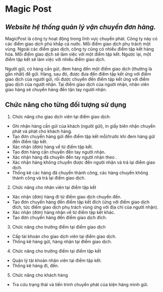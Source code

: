 
# Magic Post

## _Website hệ thống quản lý vận chuyển đơn hàng._ 
  MagicPost là công ty hoạt động trong lĩnh vực chuyển phát. Công ty này có các điểm giao dịch phủ khắp cả nước. Mỗi điểm giao dịch phụ trách một vùng. Ngoài các điểm giao dịch, công ty cũng có nhiều điểm tập kết hàng hóa. Mỗi điểm giao dịch sẽ làm việc với một điểm tập kết. Ngược lại, một điểm tập kết sẽ làm việc với nhiều điểm giao dịch.

  Người gửi, có hàng cần gửi, đem hàng đến một điểm giao dịch (thường là gần nhất) để gửi. Hàng, sau đó, được đưa đến điểm tập kết ứng với điểm giao dịch của người gửi, rồi được chuyển đến điểm tập kết ứng với điểm giao dịch của người nhận. Tại điểm giao dịch của người nhận, nhân viên giao hàng sẽ chuyển hàng đến tận tay người nhận.

## Chức năng cho từng đối tượng sử dụng

1. Chức năng cho giao dịch viên tại điểm giao dịch:
  - Ghi nhận hàng cần gửi của khách (người gửi), in giấy biên nhận chuyển phát và phát cho khách hàng.
  - Tạo đơn chuyển hàng gửi đến điểm tập kết mỗi/trước khi đem hàng gửi đến điểm tập kết.
  - Xác nhận (đơn) hàng về từ điểm tập kết.
  - Tạo đơn hàng cần chuyển đến tay người nhận.
  - Xác nhận hàng đã chuyển đến tay người nhận theo .
  - Xác nhận hàng không chuyển được đến người nhận và trả lại điểm giao dịch.
  - Thống kê các hàng đã chuyển thành công, các hàng chuyển không thành công và trả lại điểm giao dịch.

2. Chức năng cho nhân viên tại điểm tập kết
  - Xác nhận (đơn) hàng đi từ điểm giao dịch chuyển đến.
  - Tạo đơn chuyển hàng đến điểm tập kết đích (ứng với điểm giao dịch đích, tức điểm giao dịch phụ trách vùng ứng với địa chỉ của người nhận).
  - Xác nhận (đơn) hàng nhận về từ điểm tập kết khác.
  - Tạo đơn chuyển hàng đến điểm giao dịch đích.

3. Chức năng cho trưởng điểm tại điểm giao dịch
  - Cấp tài khoản cho giao dịch viên tại điểm giao dịch.
  - Thống kê hàng gửi, hàng nhận tại điểm giao dịch.

4. Chức năng cho trưởng điểm tại điểm tập kết
  - Quản lý tài khoản nhân viên tại điểm tập kết.
  - Thống kê hàng đi, đến.

5. Chức năng cho khách hàng
  - Tra cứu trạng thái và tiến trình chuyển phát của kiện hàng mình gửi.

